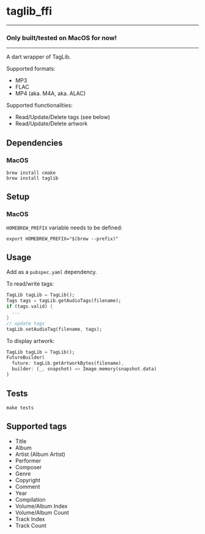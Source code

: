 # taglib_ffi

<hr/>

### **Only built/tested on MacOS for now!**
<hr/>

A dart wrapper of TagLib.

Supported formats:
- MP3
- FLAC
- MP4 (aka. M4A, aka. ALAC)

Supported fiunctionalities:
- Read/Update/Delete tags (see below)
- Read/Update/Delete artwork

## Dependencies

### MacOS

```shell
brew install cmake
brew install taglib
```

## Setup

### MacOS

`HOMEBREW_PREFIX` variable needs to be defined:

```shell
export HOMEBREW_PREFIX="$(brew --prefix)" 
```

## Usage

Add as a `pubspec.yaml` dependency.

To read/write tags:

```dart
TagLib tagLib = TagLib();
Tags tags = tagLib.getAudioTags(filename);
if (tags.valid) {
  ...
}
// update tags
tagLib.setAudioTag(filename, tags);
```

To display artwork:

```dart
TagLib tagLib = TagLib();
FutureBuilder(
  future: tagLib.getArtworkBytes(filename),
  builder: (_, snapshot) => Image.memory(snapshot.data)
)
```

## Tests

```shell
make tests
```

## Supported tags

- Title
- Album
- Artist (Album Artist)
- Performer
- Composer
- Genre
- Copyright
- Comment
- Year
- Compilation
- Volume/Album Index
- Volume/Album Count
- Track Index
- Track Count
